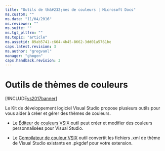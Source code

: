 ```yaml
---
title: "Outils de th&#232;mes de couleurs | Microsoft Docs"
ms.custom: ""
ms.date: "11/04/2016"
ms.reviewer: ""
ms.suite: ""
ms.tgt_pltfrm: ""
ms.topic: "article"
ms.assetid: 89ab5741-c664-4b45-8662-3dd01a5761be
caps.latest.revision: 3
ms.author: "gregvanl"
manager: "ghogen"
caps.handback.revision: 3
---
```

# Outils de th&#232;mes de couleurs
[!INCLUDE[vs2017banner](../../code-quality/includes/vs2017banner.md)]

Le Kit de développement logiciel Visual Studio propose plusieurs outils pour vous aider à créer et gérer des thèmes de couleurs.  
  
-   Le [Éditeur de couleurs VSIX](../../extensibility/internals/vsix-color-editor.md) outil peut créer et modifier des couleurs personnalisées pour Visual Studio.  
  
-   Le [Compilateur de couleur VSIX](../../extensibility/internals/vsix-color-compiler.md) outil convertit les fichiers .xml de thème de Visual Studio existants en .pkgdef pour votre extension.